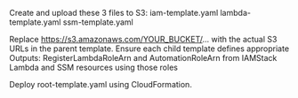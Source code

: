 Create and upload these 3 files to S3:
iam-template.yaml
lambda-template.yaml
ssm-template.yaml

Replace https://s3.amazonaws.com/YOUR_BUCKET/... with the actual S3 URLs in the parent template.
Ensure each child template defines appropriate Outputs:
RegisterLambdaRoleArn and AutomationRoleArn from IAMStack
Lambda and SSM resources using those roles

Deploy root-template.yaml using CloudFormation.
